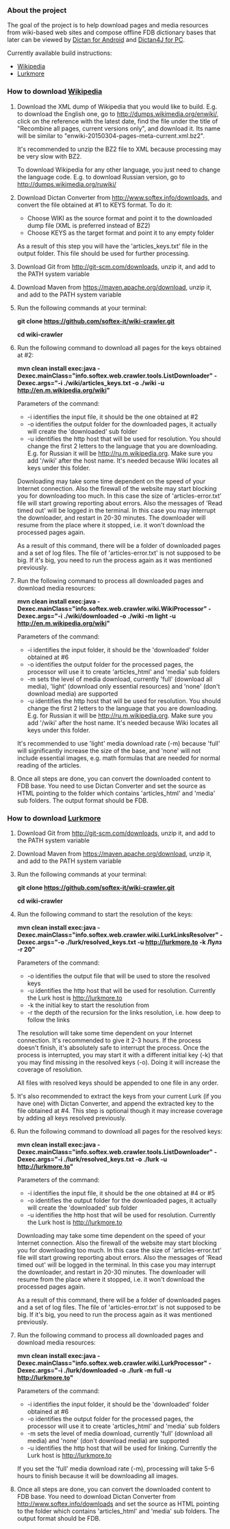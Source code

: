 ### About the project ###

The goal of the project is to help download pages and media resources from wiki-based web sites
and compose offline FDB dictionary bases that later can be viewed by [Dictan for Android](https://play.google.com/store/apps/details?id=info.softex.dictan) and [Dictan4J for PC](http://www.softex.info/downloads). 

Currently available build instructions:
- [Wikipedia](#how-to-download-wikipedia)
- [Lurkmore](#how-to-download-lurkmore)


### How to download [Wikipedia](http://www.wikipedia.org) ###

1. Download the XML dump of Wikipedia that you would like to build. E.g. to download the English one, go
to http://dumps.wikimedia.org/enwiki/, click on the reference with the latest date, find the file 
under the title of "Recombine all pages, current versions only", and download it. Its name will be 
similar to "enwiki-20150304-pages-meta-current.xml.bz2".

   It's recommended to unzip the BZ2 file to XML because processing may be very slow with BZ2.
   
   To download Wikipedia for any other language, you just need to change the language code. E.g. to download Russian version, go to http://dumps.wikimedia.org/ruwiki/

2. Download Dictan Converter from http://www.softex.info/downloads, and convert the file obtained at #1 to KEYS
format. To do it:

    *	Choose WIKI as the source format and point it to the downloaded dump file (XML is preferred instead of BZ2)
    *	Choose KEYS as the target format and point it to any empty folder 

    As a result of this step you will have the 'articles_keys.txt' file in the output folder. This file should be used for 
    further processing.

3. Download Git from http://git-scm.com/downloads, unzip it, and add to the PATH system variable

4. Download Maven from https://maven.apache.org/download, unzip it, and add to the PATH system variable

5. Run the following commands at your terminal:

    **git clone https://github.com/softex-it/wiki-crawler.git**
   
    **cd wiki-crawler**

6. Run the following command to download all pages for the keys obtained at #2:

    **mvn clean install exec:java -Dexec.mainClass="info.softex.web.crawler.tools.ListDownloader" -Dexec.args="-i ./wiki/articles_keys.txt -o ./wiki -u http://en.m.wikipedia.org/wiki"**

    Parameters of the command:
      *	-i identifies the input file, it should be the one obtained at #2
      *	-o identifies the output folder for the downloaded pages, it actually will create the 'downloaded' sub folder
      *	-u identifies the http host that will be used for resolution. You should change the first 2 letters to the language that you are downloading. E.g. for Russian it will be http://ru.m.wikipedia.org. Make sure you add '/wiki' after the host name. It's needed because Wiki locates all keys under this folder.

    Downloading may take some time dependent on the speed of your Internet connection. Also the firewall of the website
    may start blocking you for downloading too much. In this case the size of 'articles-error.txt' file will start growing
    reporting about errors. Also the messages of 'Read timed out' will be logged in the terminal. In this case you may 
    interrupt the downloader, and restart in 20-30 minutes. The downloader will resume from the place where it stopped,
    i.e. it won't download the processed pages again.
    
    As a result of this command, there will be a folder of downloaded pages and a set of log files. The file of
    'articles-error.txt' is not supposed to be big. If it's big, you need to run the process again as it was mentioned 
    previously.

7. Run the following command to process all downloaded pages and download media resources:

    **mvn clean install exec:java -Dexec.mainClass="info.softex.web.crawler.wiki.WikiProcessor" -Dexec.args="-i ./wiki/downloaded -o ./wiki -m light -u http://en.m.wikipedia.org/wiki"**

    Parameters of the command:
      *	-i identifies the input folder, it should be the 'downloaded' folder obtained at #6
      *	-o identifies the output folder for the processed pages, the processor will use it to create 'articles_html' and 'media' sub folders
      *	-m sets the level of media download, currently 'full' (download all media), 'light' (download only essential resources) and 'none' (don't download media) are supported
      *	-u identifies the http host that will be used for resolution. You should change the first 2 letters to the language that you are downloading. E.g. for Russian it will be http://ru.m.wikipedia.org. Make sure you add '/wiki' after the host name. It's needed because Wiki locates all keys under this folder.

	It's recommended to use 'light' media download rate (-m) because 'full' will significantly increase the size of the base, and 'none' will not include essential images, e.g. math formulas that are needed for normal reading of the articles.
    
8. Once all steps are done, you can convert the downloaded content to FDB base. You need to use Dictan Converter 
and set the source as HTML pointing to the folder which contains 'articles_html' and 'media' sub folders. The output format should be FDB.


### How to download [Lurkmore](http://lurkmore.to) ###

1. Download Git from http://git-scm.com/downloads, unzip it, and add to the PATH system variable

2. Download Maven from https://maven.apache.org/download, unzip it, and add to the PATH system variable

3. Run the following commands at your terminal:

    **git clone https://github.com/softex-it/wiki-crawler.git**
   
    **cd wiki-crawler**

4. Run the following command to start the resolution of the keys:

    **mvn clean install exec:java -Dexec.mainClass="info.softex.web.crawler.wiki.LurkLinksResolver" -Dexec.args="-o ./lurk/resolved_keys.txt -u http://lurkmore.to -k Лулз -r 20"**
   
    Parameters of the command: 
      *	-o identifies the output file that will be used to store the resolved keys
      *	-u identifies the http host that will be used for resolution. Currently the Lurk host is http://lurkmore.to
      *	-k the initial key to start the resolution from
      *	-r the depth of the recursion for the links resolution, i.e. how deep to follow the links
      
    The resolution will take some time dependent on your Internet connection. It's recommended to give it 2-3 hours.
    If the process doesn't finish, it's absolutely safe to interrupt the process. Once the process is interrupted,
    you may start it with a different initial key (-k) that you may find missing in the resolved keys (-o). 
    Doing it will increase the coverage of resolution.
    
    All files with resolved keys should be appended to one file in any order.

5. It's also recommended to extract the keys from your current Lurk (if you have one) with Dictan Converter,
and append the extracted key to the file obtained at #4. This step is optional though it may increase coverage
by adding all keys resolved previously.

6. Run the following command to download all pages for the resolved keys:

    **mvn clean install exec:java -Dexec.mainClass="info.softex.web.crawler.tools.ListDownloader" -Dexec.args="-i ./lurk/resolved_keys.txt -o ./lurk -u http://lurkmore.to"**

    Parameters of the command:
      *	-i identifies the input file, it should be the one obtained at #4 or #5
      *	-o identifies the output folder for the downloaded pages, it actually will create the 'downloaded' sub folder
      *	-u identifies the http host that will be used for resolution. Currently the Lurk host is http://lurkmore.to

    Downloading may take some time dependent on the speed of your Internet connection. Also the firewall of the website
    may start blocking you for downloading too much. In this case the size of 'articles-error.txt' file will start growing
    reporting about errors. Also the messages of 'Read timed out' will be logged in the terminal. In this case you may 
    interrupt the downloader, and restart in 20-30 minutes. The downloader will resume from the place where it stopped,
    i.e. it won't download the processed pages again.
    
    As a result of this command, there will be a folder of downloaded pages and a set of log files. The file of
    'articles-error.txt' is not supposed to be big. If it's big, you need to run the process again as it was mentioned 
    previously.

7. Run the following command to process all downloaded pages and download media resources:

    **mvn clean install exec:java -Dexec.mainClass="info.softex.web.crawler.wiki.LurkProcessor" -Dexec.args="-i ./lurk/downloaded -o ./lurk -m full -u http://lurkmore.to"**
        
    Parameters of the command:
      *	-i identifies the input folder, it should be the 'downloaded' folder obtained at #6
      *	-o identifies the output folder for the processed pages, the processor will use it to create 'articles_html' and 'media' sub folders
      *	-m sets the level of media download, currently 'full' (download all media) and 'none' (don't download media) are supported
      *	-u identifies the http host that will be used for linking. Currently the Lurk host is http://lurkmore.to

	If you set the 'full' media download rate (-m), processing will take 5-6 hours to finish because it will be downloading all images.

8. Once all steps are done, you can convert the downloaded content to FDB base. You need to download Dictan Converter
from http://www.softex.info/downloads and set the source as HTML pointing to the folder which contains 'articles_html' 
and 'media' sub folders. The output format should be FDB.
